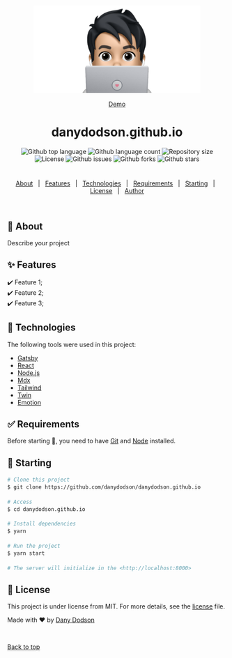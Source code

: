 <div align="center" id="top"> 
  <img src="./.github/app.png" height="200" alt="danydodson.github.io" />

  <a href="https://danydodson.netlify.app">Demo</a>  
</div>

<h1 align="center">danydodson.github.io</h1>

<p align="center">
  <img alt="Github top language" src="https://img.shields.io/github/languages/top/danydodson/danydodson.github.io?color=56BEB8">
  <img alt="Github language count" src="https://img.shields.io/github/languages/count/danydodson/danydodson.github.io?color=56BEB8">
  <img alt="Repository size" src="https://img.shields.io/github/repo-size/danydodson/danydodson.github.io?color=56BEB8">
  <img alt="License" src="https://img.shields.io/github/license/danydodson/danydodson.github.io?color=56BEB8">
  <img alt="Github issues" src="https://img.shields.io/github/issues/danydodson/danydodson.github.io?color=56BEB8" />
  <img alt="Github forks" src="https://img.shields.io/github/forks/danydodson/danydodson.github.io?color=56BEB8" />
  <img alt="Github stars" src="https://img.shields.io/github/stars/danydodson/danydodson.github.io?color=56BEB8" />
</p>

# 

<p align="center">
  <a href="#dart-about">About</a> &#xa0; | &#xa0; 
  <a href="#sparkles-features">Features</a> &#xa0; | &#xa0;
  <a href="#rocket-technologies">Technologies</a> &#xa0; | &#xa0;
  <a href="#white_check_mark-requirements">Requirements</a> &#xa0; | &#xa0;
  <a href="#checkered_flag-starting">Starting</a> &#xa0; | &#xa0;
  <a href="#memo-license">License</a> &#xa0; | &#xa0;
  <a href="https://github.com/danydodson" target="_blank">Author</a>
</p>

<br>

## 🎯 About

Describe your project

## ✨ Features

✔️ Feature 1;\
✔️ Feature 2;\
✔️ Feature 3;

## 🚀 Technologies

The following tools were used in this project:

- [Gatsby](https://www.gatsbyjs.com//)
- [React](https://pt-br.reactjs.org/)
- [Node.js](https://nodejs.org/en/)
- [Mdx](https://mdxjs.com/)
- [Tailwind](https://tailwindcss.com/)
- [Twin](https://github.com/ben-rogerson/twin.macro/)
- [Emotion](https://emotion.sh/docs/introduction/)

## ✅ Requirements

Before starting 🏁, you need to have [Git](https://git-scm.com) and [Node](https://nodejs.org/en/) installed.

## 🏁 Starting

```bash
# Clone this project
$ git clone https://github.com/danydodson/danydodson.github.io

# Access
$ cd danydodson.github.io

# Install dependencies
$ yarn

# Run the project
$ yarn start

# The server will initialize in the <http://localhost:8000>
```

## 📝 License

This project is under license from MIT. For more details, see the [license](license.md) file.

Made with ❤️ by <a href="https://github.com/danydodson" target="_blank">Dany Dodson</a>

&#xa0;

<a href="#top">Back to top</a>
